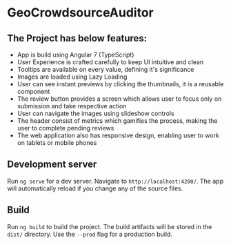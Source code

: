 # GeoCrowdsourceAuditor

## The Project has below features:
- App is build using Angular 7 (TypeScript)
- User Experience is crafted carefully to keep UI intuitive and clean
- Tooltips are available on every value, defining it's significance
- Images are loaded using Lazy Loading
- User can see instant previews by clicking the thumbnails, it is a reusable component
- The review button provides a screen which allows user to focus only on submission and take respective action
- User can navigate the images using slideshow controls
- The header consist of metrics which gamifies the process, making the user to complete pending reviews
- The web application also has responsive design, enabling user to work on tablets or mobile phones

## Development server

Run `ng serve` for a dev server. Navigate to `http://localhost:4200/`. The app will automatically reload if you change any of the source files.

## Build

Run `ng build` to build the project. The build artifacts will be stored in the `dist/` directory. Use the `--prod` flag for a production build.

